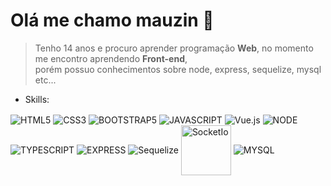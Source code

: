 # Olá me chamo mauzin 👋

> Tenho 14 anos e procuro aprender programação <strong>Web</strong>, no momento me encontro aprendendo <strong>Front-end</strong>, <br> porém possuo conhecimentos sobre node, express, sequelize, mysql etc...
> 
- Skills:

<div>
  <img align="center" src="https://img.shields.io/badge/HTML5-E34F26?style=for-the-badge&logo=html5&logoColor=white" alt="HTML5">
  <img align="center" src="https://img.shields.io/badge/CSS3-1572B6?style=for-the-badge&logo=css3&logoColor=white" alt="CSS3">
  <img align="center" src="https://img.shields.io/badge/Bootstrap-563D7C?style=for-the-badge&logo=bootstrap&logoColor=white" alt="BOOTSTRAP5">
  <img align="center" src="https://img.shields.io/badge/JavaScript-F7DF1E?style=for-the-badge&logo=javascript&logoColor=black" alt="JAVASCRIPT">
  <img align="center" src="https://img.shields.io/badge/Vue.js-35495E?style=for-the-badge&logo=vue.js&logoColor=4FC08D" alt="Vue.js">
  <img align="center" src="https://img.shields.io/badge/Node.js-43853D?style=for-the-badge&logo=node.js&logoColor=white" alt="NODE">
  <img align="center" src="https://img.shields.io/badge/TypeScript-007ACC?style=for-the-badge&logo=typescript&logoColor=white" alt="TYPESCRIPT">
  <img align="center" src="https://img.shields.io/badge/Express.js-404D59?style=for-the-badge" alt="EXPRESS">
  <img align="center" src="https://img.shields.io/badge/sequelize-323330?style=for-the-badge&logo=sequelize&logoColor=blue" alt="Sequelize">
  <img align="center" width="80px" src="https://th.bing.com/th/id/R.b4e8adc42c1335c4b7112b2d2f2966b6?rik=G1WhEEMFn%2fOlQg&riu=http%3a%2f%2fwww.programwitherik.com%2fcontent%2fimages%2f2017%2f01%2fsocket-e1434850599985.png&ehk=P64A21mY9uaTrBUgwcZPWiIVImPF9HMKLJRs66C4Nno%3d&risl=&pid=ImgRaw&r=0" alt="SocketIo">
  <img align="center" src="https://img.shields.io/badge/MySQL-00000F?style=for-the-badge&logo=mysql&logoColor=white" alt="MYSQL">
</div>
